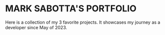 # MARK SABOTTA'S PORTFOLIO

Here is a collection of my 3 favorite projects. It showcases my journey as a developer since May of 2023.